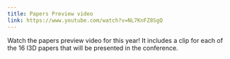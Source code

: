 ```yaml
---
title: Papers Preview video
link: https://www.youtube.com/watch?v=NL7KnFZ8SgQ
---
```


Watch the papers preview video for this year! It includes a clip for each of the 16 I3D papers that will be presented in the conference.

